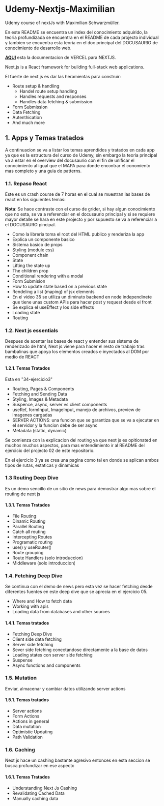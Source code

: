 # Udemy-Nextjs-Maximilian

Udemy course of nextJs with Maximilian Schwarzmüller.

En este README se encuentra un index del conocimiento adquirido, la teoria profundizada se encuentra en el README de cada projecto individual y tambien se encuentra esta teoria en el doc principal del DOCUSAURIO de conocimiento de desarrollo web.

[**AQUI**](https://nextjs.org/docs) esta la documentacion de VERCEL para NEXTJS.

Next.js is a React framework for building full-stack web applications.

El fuerte de next js es dar las heramientas para construir:

- Route setup & handling
  - Handel route setup handling
  - Handles requests and responses
  - Handles data fetching & submission
- Form Submission
- Data Fetching
- Autenthication
- And much more

## 1. Apps y Temas tratados

A continuacion se va a listar los temas aprendidos y tratados en cada app ya que es la estructura del curso de Udemy, sin embargo la teoria principal va a estar en el overview del docusaurio con el fin de unificar el conocimiento al igual que el MAPA para donde encontrar el conomiento mas completo y una guia de patterns.

### 1.1. Repaso React

Este es un crash course de 7 horas en el cual se muestran las bases de react en los siguientes temas:

**Nota**: Se hace contraste con el curso de grider, si hay algun conocimiento que no esta, se va a referenciar en el docusaurio principal y si se requiere mayor detalle se hara en este projecto y por supuesto se va a referenciar a el DOCUSAURO pincipal.

- Como la libreria toma el root del HTML publico y renderiza la app
- Explica un componente basico
- Sistema basico de props
- Styling (module css)
- Component chain
- State
- Lifting the state up
- The children prop
- Conditional rendering with a modal
- Form Submision
- How to update state based on a previous state
- Rendeling a list (maping) of jsx elements
- En el video 35 se utiliza un diminuto backend en node independinete que tiene unas custom APIs para hacer post y request desde el front
- Se explica el useEffect y los side effects
- Loading state
- Routing

### 1.2. Next js essentials

Despues de acentar las bases de react y entender sus sistema de renderizado de html, Next js viene para hacer el resto de trabajo tras bambalinas que apoya los elementos creados e inyectados al DOM por medio de REACT

#### 1.2.1. Temas Tratados

Esta en "34-ejercicio3"

- Routing, Pages & Components
- Fetching and Sending Data
- Styling, Images & Metadata
- Suspence, async, server vs client components
- useRef, formInput, ImageInput, manejo de archivos, preview de imagenes cargadas
- SERVER ACTIONS: una funcion que se garantiza que se va a ejecutar en el servidor y la funcion debe de ser async
- Metadata (static, dynamic)

Se comienza con la explicacion del routing ya que next js es opitionated en muchos muchos aspectos, para mas entendimiento ir al README del ejercicio del projecto 02 de este repositorio.

En el ejercicio 3 ya se crea una pagina como tal en donde se aplican ambos tipos de rutas, estaticas y dinamicas

### 1.3 Routing Deep Dive

Es un demo sencillo de un sitio de news para demostrar algo mas sobre el routing de next js

#### 1.3.1. Temas Tratados

- File Routing
- Dinamic Routing
- Parallel Routing
- Catch all routing
- Intercepting Routes
- Programatic routing
- use() y useRouter()
- Route grouping
- Route Handlers (solo introduccion)
- Middleware (solo introduccion)

### 1.4. Fetching Deep Dive

Se continua con el demo de news pero esta vez se hacer fetching desde diferentes fuentes en este deep dive que se aprecia en el ejercicio 05.

- Where and How to fetch data
- Working with apis
- Loading data from databases and other sources

#### 1.4.1. Temas tratados

- Fetching Deep Dive
- Client side data fetching
- Server side fetching
- Sever side fetching conectandose directamente a la base de datos
- Loading states con server side fetching
- Suspense
- Async functions and components

### 1.5. Mutation

Enviar, almacenar y cambiar datos utilizando server actions

#### 1.5.1. Temas tratados

- Server actions
- Form Actions
- Actions in general
- Data mutation
- Optimistic Updating
- Path Validation

### 1.6. Caching

Next js hace un cashing bastante agresivo entonces en esta seccion se busca profundizar en ese aspecto

#### 1.6.1. Temas Tratados

- Understanding Next Js Cashing
- Revalidating Cached Data
- Manually caching data
